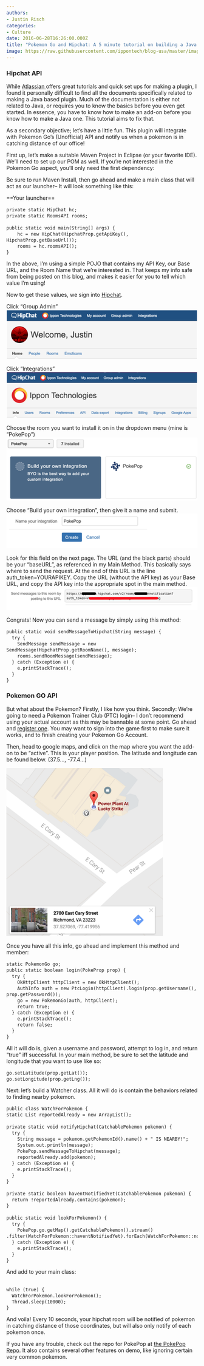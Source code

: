 ```yaml
---
authors:
- Justin Risch
categories:
- Culture
date: 2016-06-28T16:26:00.000Z
title: "Pokemon Go and Hipchat: A 5 minute tutorial on building a Java -based Hipchat plugin."
image: https://raw.githubusercontent.com/ippontech/blog-usa/master/images/2016/12/pokemon-go--1-1.jpg
---
```


### Hipchat API

While [Atlassian ](https://www.atlassian.com/) offers great tutorials and quick set ups for making a plugin, I found it personally difficult to find all the documents specifically related to making a Java based plugin. Much of the documentation is either not related to Java, or requires you to know the basics before you even get started. In essence, you have to know how to make an add-on before you know how to make a Java one. This tutorial aims to fix that.

As a secondary objective; let’s have a little fun. This plugin will integrate with Pokemon Go’s (Unofficial) API and notify us when a pokemon is in catching distance of our office!

First up, let’s make a suitable Maven Project in Eclipse (or your favorite IDE). We’ll need to set up our POM as well. If you’re not interested in the Pokemon Go aspect, you’ll only need the first dependency:

Be sure to run Maven Install, then go ahead and make a main class that will act as our launcher– It will look something like this:

==Your launcher==
```language-java
private static HipChat hc;
private static RoomsAPI rooms;

public static void main(String[] args) {
    hc = new HipChat(HipchatProp.getApiKey(), HipchatProp.getBaseUrl());
    rooms = hc.roomsAPI();
}
```

In the above, I’m using a simple POJO that contains my API Key, our Base URL, and the Room Name that we’re interested in. That keeps my info safe from being posted on this blog, and makes it easier for you to tell which value I’m using!

Now to get these values, we sign into [Hipchat](www.hipchat.com).

Click “Group Admin”
![](https://raw.githubusercontent.com/ippontech/blog-usa/master/images/2016/12/VbpCTnj.jpg)

 Click “Integrations”
![](https://raw.githubusercontent.com/ippontech/blog-usa/master/images/2016/12/xVgknzE.jpg)

 Choose the room you want to install it on in the dropdown menu (mine is “PokePop”)
![](https://raw.githubusercontent.com/ippontech/blog-usa/master/images/2016/12/LYnFVIR.jpg)

 Choose “Build your own integration”, then give it a name and submit.
![](https://raw.githubusercontent.com/ippontech/blog-usa/master/images/2016/12/GQ5tEVP.jpg)

Look for this field on the next page. The URL (and the black parts) should be your “baseURL”, as referenced in my Main Method. This basically says where to send the request. At the end of this URL is the line auth_token=YOURAPIKEY. Copy the URL (without the API key) as your Base URL, and copy the API key into the appropriate spot in the main method.
![](https://raw.githubusercontent.com/ippontech/blog-usa/master/images/2016/12/YEitFJ4.jpg)

Congrats! Now you can send a message by simply using this method:

```language-java
public static void sendMessageToHipchat(String message) {
  try {
    SendMessage sendMessage = new SendMessage(HipchatProp.getRoomName(), message);
    rooms.sendRoomMessage(sendMessage);
  } catch (Exception e) {
    e.printStackTrace();
  }
}
```

### Pokemon GO API

But what about the Pokemon? Firstly, I like how you think. Secondly: We’re going to need a Pokemon Trainer Club (PTC) login– I don’t recommend using your actual account as this may be bannable at some point. Go ahead and [register one](https://club.pokemon.com/us/pokemon-trainer-club/sign-up/). You may want to sign into the game first to make sure it works, and to finish creating your Pokemon Go Account.

Then, head to google maps, and click on the map where you want the add-on to be “active”. This is your player position. The latitude and longitude can be found below. (37.5…, -77.4…)

![](https://raw.githubusercontent.com/ippontech/blog-usa/master/images/2016/12/bEEG7Fb.jpg)

Once you have all this info, go ahead and implement this method and member:

```language-java
static PokemonGo go;
public static boolean login(PokeProp prop) {
  try {
    OkHttpClient httpClient = new OkHttpClient();
    AuthInfo auth = new PtcLogin(httpClient).login(prop.getUsername(), prop.getPassword());
    go = new PokemonGo(auth, httpClient);
    return true;
  } catch (Exception e) {
    e.printStackTrace();
    return false;
  }
}
```

All it will do is, given a username and password, attempt to log in, and return “true” iff successful. In your main method, be sure to set the latitude and longitude that you want to use like so:

```language-java
go.setLatitude(prop.getLat());
go.setLongitude(prop.getLng());
```

Next: let’s build a Watcher class. All it will do is contain the behaviors related to finding nearby pokemon.

```language-java
public class WatchForPokemon {
static List reportedAlready = new ArrayList();

private static void notifyHipchat(CatchablePokemon pokemon) {
  try {
    String message = pokemon.getPokemonId().name() + " IS NEARBY!";
    System.out.println(message);
    PokePop.sendMessageToHipchat(message);
    reportedAlready.add(pokemon);
  } catch (Exception e) {
    e.printStackTrace();
  }
}

private static boolean haventNotifiedYet(CatchablePokemon pokemon) {
  return !reportedAlready.contains(pokemon);
}

public static void lookForPokemon() {
  try {
    PokePop.go.getMap().getCatchablePokemon().stream() .filter(WatchForPokemon::haventNotifiedYet).forEach(WatchForPokemon::notifyHipchat);
  } catch (Exception e) {
    e.printStackTrace();
  }
}
```

And add to your main class:

```language-java

while (true) {
  WatchForPokemon.lookForPokemon();
  Thread.sleep(10000);
}
```
And voila! Every 10 seconds, your hipchat room will be notified of pokemon in catching distance of those coordinates, but will also only notify of each pokemon once.

If you have any trouble, check out the repo for PokePop at [the PokePop Repo](https://github.com/JustinRisch/Pokepop). It also contains several other features on demo, like ignoring certain very common pokemon.
